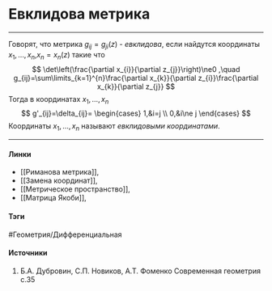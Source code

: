 # Евклидова метрика
***
Говорят, что метрика $g_{ij}=g_{ji}(z)$ - *евклидова*, если найдутся координаты $x_{1},\dots,x_{n}$,$x_{n}=x_{n}(z)$ такие что
$$
\det\left(\frac{\partial x_{i}}{\partial z_{j}}\right)\ne0
,\quad
g_{ij}=\sum\limits_{k=1}^{n}\frac{\partial x_{k}}{\partial z_{i}}\frac{\partial x_{k}}{\partial z_{j}}
$$
Тогда в координатах $x_{1},\dots,x_{n}$
$$
g'_{ij}=\delta_{ij}=
\begin{cases}
1,&i=j \\
0,&i\ne j
\end{cases}
$$
Координаты $x_{1},\dots,x_{n}$ называют *евклидовыми координатами*.
***
#### Линки
- [[Риманова метрика]],
- [[Замена координат]],
- [[Метрическое пространство]],
- [[Матрица Якоби]],
#### Тэги
 #Геометрия/Дифференциальная 
#### Источники
1. Б.А. Дубровин, С.П. Новиков, А.Т. Фоменко Современная геометрия с.35